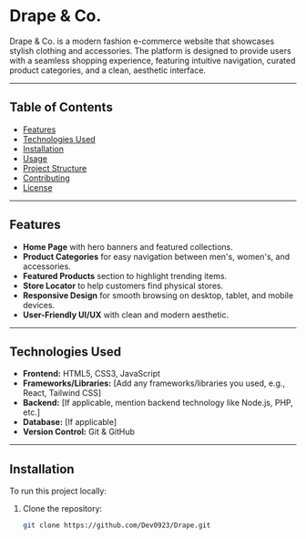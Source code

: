 # Drape & Co.

Drape & Co. is a modern fashion e-commerce website that showcases stylish clothing and accessories. The platform is designed to provide users with a seamless shopping experience, featuring intuitive navigation, curated product categories, and a clean, aesthetic interface.

---

## Table of Contents
- [Features](#features)
- [Technologies Used](#technologies-used)
- [Installation](#installation)
- [Usage](#usage)
- [Project Structure](#project-structure)
- [Contributing](#contributing)
- [License](#license)

---

## Features
- **Home Page** with hero banners and featured collections.
- **Product Categories** for easy navigation between men's, women's, and accessories.
- **Featured Products** section to highlight trending items.
- **Store Locator** to help customers find physical stores.
- **Responsive Design** for smooth browsing on desktop, tablet, and mobile devices.
- **User-Friendly UI/UX** with clean and modern aesthetic.

---

## Technologies Used
- **Frontend:** HTML5, CSS3, JavaScript
- **Frameworks/Libraries:** [Add any frameworks/libraries you used, e.g., React, Tailwind CSS]
- **Backend:** [If applicable, mention backend technology like Node.js, PHP, etc.]
- **Database:** [If applicable]
- **Version Control:** Git & GitHub

---

## Installation
To run this project locally:

1. Clone the repository:
   ```bash
   git clone https://github.com/Dev0923/Drape.git
